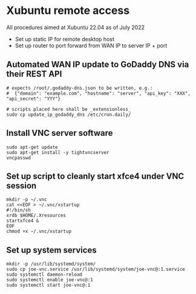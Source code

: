 # Xubuntu remote access

All procedures aimed at Xubuntu 22.04 as of July 2022

* Set up static IP for remote desktop host
* Set up router to port forward from WAN IP to server IP + port

## Automated WAN IP update to GoDaddy DNS via their REST API

```
# expects /root/.godaddy-dns.json to be written, e.g.:
#  {"domain": "example.com", "hostname": "server", "api_key": "XXX", "api_secret": "YYY"}

# scripts placed here shall be _extensionless_
sudo cp update_ip_godaddy_dns /etc/cron.daily/
```

## Install VNC server software

```
sudo apt-get update
sudo apt-get install -y tightvncserver
vncpasswd
```

## Set up script to cleanly start xfce4 under VNC session

```
mkdir -p ~/.vnc
cat <<EOF > ~/.vnc/xstartup
#!/bin/sh
xrdb $HOME/.Xresources
startxfce4 &
EOF
chmod +x ~/.vnc/xstartup
```

## Set up system services
```
mkdir -p /usr/lib/systemd/system/
sudo cp joe-vnc.service /usr/lib/systemd/system/joe-vnc@:1.service
sudo systemctl daemon-reload
sudo systemctl enable joe-vnc@:1
sudo systemctl start joe-vnc@:1
```
